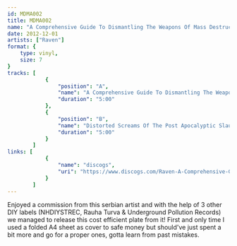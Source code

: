 ```yaml
---
id: MDMA002
title: MDMA002
name: "A Comprehensive Guide To Dismantling The Weapons Of Mass Destruction"
date: 2012-12-01
artists: ["Raven"]
format: {
    type: vinyl,
    size: 7
}
tracks: [
            {
                "position": "A",
                "name": "A Comprehensive Guide To Dismantling The Weapons Of Mass Destruction",
                "duration": "5:00"
            },
            {
                "position": "B",
                "name": "Distorted Screams Of The Post Apocalyptic Slaughterhouse",
                "duration": "5:00"
            }
        ]
links: [
			{
				"name": "discogs",
				"uri": "https://www.discogs.com/Raven-A-Comprehensive-Guide-To-Dismantling-The-Weapons-Of-Mass-Destruction/release/4119150"
			}
		]
---
```

Enjoyed a commission from this serbian artist and with the help of 3 other DIY labels (NHDIYSTREC, Rauha Turva & Underground Pollution Records) we managed to release this cost efficient plate from it! First and only time I used a folded A4 sheet as cover to safe money but should've just spent a bit more and go for a proper ones, gotta learn from past mistakes.
       